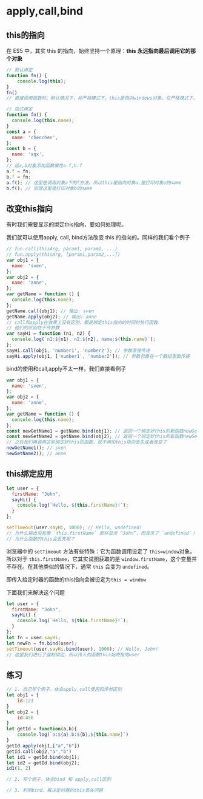 # apply,call,bind

## this的指向

在 ES5 中，其实 this 的指向，始终坚持一个原理：**this 永远指向最后调用它的那个对象**

```js
// 默认绑定
function fn() {
	console.log(this);
}
fn()
// 直接调用函数时。默认情况下，非严格模式下，this是指向windows对象。在严格模式下，this是指向undefined
```

```js
// 隐式绑定
function fn() {
  console.log(this.name);
}
const a = {
  name: 'chenchen',
};
const b = {
  name: 'xqx',
};
// 给a,b对象添加函数属性a.f,b.f
a.f = fn;
b.f = fn;
a.f(); // 这里是调用对象a下的f方法，所以this是指向对象a,是打印对象a的name
b.f(); // 同理这里是打印对象b的name

```

## 改变this指向

有时我们需要显示的绑定this指向，要如何处理呢。

我们就可以使用apply, call, bind方法改变 this 的指向的。同样的我们看个例子

```js
// fun.call(thisArg, param1, param2, ...)
// fun.apply(thisArg, [param1,param2,...])
var obj1 = {
  name: 'sven',
};
var obj2 = {
  name: 'anne',
};
var getName = function () {
  console.log(this.name);
};
getName.call(obj1); // 输出: sven
getName.apply(obj2); // 输出: anne
// call和apply在效果上没有区别，都是绑定this指向的时同时执行函数
// 他们的区别在于传参数
var sayHi = function (n1, n2) {
  console.log(`n1:${n1}, n2:${n2}, name:${this.name}`);
};
sayHi.call(obj1, 'number1', 'number2'); // 参数直接传递
sayHi.apply(obj1, ['number1', 'number2']); // 参数包裹在一个数组里面传递
```

bind的使用和call,apply不太一样，我们直接看例子

```js
var obj1 = {
  name: 'sven',
};
var obj2 = {
  name: 'anne',
};
var getName = function () {
  console.log(this.name);
};
const newGetName1 = getName.bind(obj1); // 返回一个绑定好this的新函数newGetName1
const newGetName2 = getName.bind(obj2); // 返回一个绑定好this的新函数newGetName2
// 之后我们再调用这些绑定好this的函数，就不用怕this指向丢失或者改变了
newGetName1(); // sven
newGetName2(); // anne

```

## this绑定应用

```js
let user = {
  firstName: "John",
  sayHi() {
    console.log(`Hello, ${this.firstName}!`);
  }
};

setTimeout(user.sayHi, 1000); // Hello, undefined!
// 为什么输出没有像 `this.firstName` 那样显示 “John”，而显示了 `undefined`！
// 为什么函数的this会丢失呢？
```

浏览器中的 `setTimeout` 方法有些特殊：它为函数调用设定了 `this=window`对象。所以对于 `this.firstName`，它其实试图获取的是 `window.firstName`，这个变量并不存在。在其他类似的情况下，通常 `this` 会变为 `undefined`。

即传入给定时器的函数的this指向会被设定为`this = window`

下面我们来解决这个问题

```js
let user = {
  firstName: "John",
  sayHi() {
    console.log(`Hello, ${this.firstName}!`);
  }
};
let fn = user.sayHi;
let newFn = fn.bind(user);
setTimeout(user.sayHi.bind(user), 1000); // Hello, John!
// 这里我们进行了强制绑定，所以传入的函数this始终指向user
```

## 练习

```js
// 1. 自己写个例子，体会apply,call使用和传参区别
let obj1 = {
    id:123
}
let obj2 = {
    id:456
}
let getId = function(a,b){
    console.log(`a:${a},b:${b},${this.name}`)
}
getId.apply(obj1,["a","b"])
getId.call(obj2,"a","b")
let id1 = getId.bind(obj1);
let id2 = getId.bind(obj2);
id1(1, 2)

// 2. 写个例子，体会bind 和 apply,call区别

// 3. 利用bind，解决定时器的this丢失问题

```

